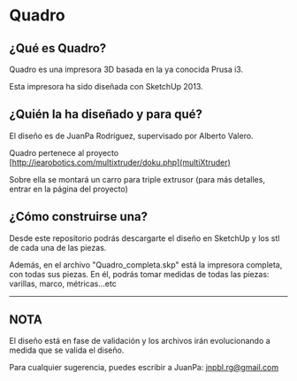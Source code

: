 ﻿Quadro
======
## ¿Qué es Quadro?

Quadro es una impresora 3D basada en la ya conocida Prusa i3.

Esta impresora ha sido diseñada con SketchUp 2013.

## ¿Quién la ha diseñado y para qué?

El diseño es de JuanPa Rodríguez, supervisado por Alberto Valero.

Quadro pertenece al proyecto [http://iearobotics.com/multixtruder/doku.php](multiXtruder)

Sobre ella se montará un carro para triple extrusor (para más detalles, entrar en la página del proyecto)

## ¿Cómo construirse una?

Desde este repositorio podrás descargarte el diseño en SketchUp y los stl de cada una de las piezas.

Además, en el archivo "Quadro_completa.skp" está la impresora completa, con todas sus piezas. En él, podrás tomar medidas de todas las piezas: varillas, marco, métricas...etc

___________________________________________________________________________________________________________

## NOTA

El diseño está en fase de validación y los archivos irán evolucionando a medida que se valida el diseño.

Para cualquier sugerencia, puedes escribir a JuanPa: jnpbl.rg@gmail.com


